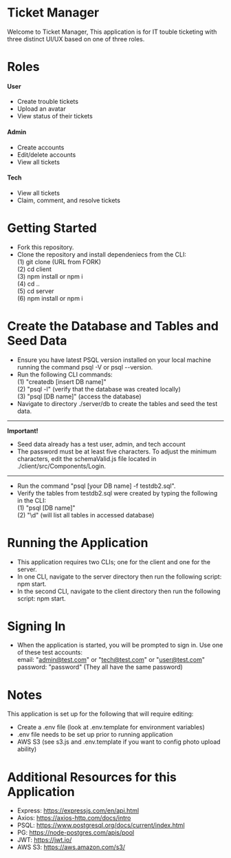# Ticket Manager
Welcome to Ticket Manager, This application is for IT touble ticketing with three distinct UI/UX based on one of three roles.

# Roles
#### User
- Create trouble tickets
- Upload an avatar
- View status of their tickets

#### Admin
- Create accounts
- Edit/delete accounts
- View all tickets

#### Tech
- View all tickets
- Claim, comment, and resolve tickets

# Getting Started
- Fork this repository.
- Clone the repository and install dependeniecs from the CLI:<br>
  (1) git clone (URL from FORK)<br>
  (2) cd client <br>
  (3) npm install or npm i <br>
  (4) cd .. <br>
  (5) cd server <br>
  (6) npm install or npm i <br>
  
# Create the Database and Tables and Seed Data
- Ensure you have latest PSQL version installed on your local machine running the command psql -V or psql --version.
- Run the following CLI commands:<br>
  (1) "createdb [insert DB name]"<br>
  (2) "psql -l" (verify that the database was created locally)<br>
  (3) "psql [DB name]" (access the database) <br>
 - Navigate to directory ./server/db to create the tables and seed the test data. <br>
** **
**Important!**
- Seed data already has a test user, admin, and tech account<br>
- The password must be at least five characters. To adjust the minimum characters, edit the schemaValid.js file located in ./client/src/Components/Login.
** **
- Run the command "psql [your DB name] -f testdb2.sql".
- Verify the tables from testdb2.sql were created by typing the following in the CLI:<br>
  (1) "psql [DB name]"<br>
  (2) "\d" (will list all tables in accessed database)<br>

# Running the Application
- This application requires two CLIs; one for the client and one for the server.
- In one CLI, navigate to the server directory then run the following script: npm start.
- In the second CLI, navigate to the client directory then run the following script: npm start.

# Signing In
- When the application is started, you will be prompted to sign in. Use one of these test accounts:<br>
  email: "admin@test.com" or "tech@test.com" or "user@test.com"<br>
  password: "password"  (They all have the same password)<br>

# Notes
This application is set up for the following that will require editing:
- Create a .env file (look at .env.template for environment variables)
- .env file needs to be set up prior to running application
- AWS S3 (see s3.js and .env.template if you want to config photo upload ability)

# Additional Resources for this Application
- Express: https://expressjs.com/en/api.html
- Axios: https://axios-http.com/docs/intro
- PSQL: https://www.postgresql.org/docs/current/index.html
- PG: https://node-postgres.com/apis/pool
- JWT: https://jwt.io/
- AWS S3: https://aws.amazon.com/s3/
